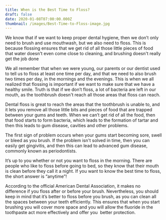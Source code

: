 ```yaml
---
title: When is the Best Time to Floss?
draft: false
date: 2020-01-08T07:00:00.000Z
thumbnail: /images/Best-Time-to-Floss-image.jpg
---
```

We know that if we want to keep proper dental hygiene, then we don’t only need to brush and use mouthwash, but we also need to floss. This is because flossing ensures that we get rid of all those little pieces of food that water doesn't even come close to cleaning, and brushing doesn't really get the job done

We all remember that when we were young, our parents or our dentist used to tell us to floss at least one time per day, and that we need to also brush two times per day, in the mornings and the evenings. This is when we all realized that flossing is important if we want to make sure that we have a healthy smile. Truth is that if we don’t floss, a lot of bacteria are left in our mouth, as the toothbrush doesn't reach all those areas that floss can reach.

Dental floss is great to reach the areas that the toothbrush is unable to, and it lets you remove all those little bits and pieces of food that are trapped between your gums and teeth. When we can’t get rid of all the food, then that food starts to form bacteria, which leads to the formation of tartar and then this leads to gum disease, cavities and other problems.

The first sign of problem occurs when your gums start becoming sore, swell or bleed as you brush. If the problem isn't solved in time, then you can easily get gingivitis, and then this can lead to advanced gum disease, commonly known as periodontists.

It’s up to you whether or not you want to floss in the morning. There are people who like to floss before going to bed, so they know that their mouth is clean before they call it a night. If you want to know the best time to floss, the short answer is “anytime”!

According to the official American Dental Association, it makes no difference if you floss after or before your brush. Nevertheless, you should keep in mind that it’s better to floss before you brush, as you can clean all the spaces between your teeth efficiently. This ensures that when you start brushing you will cover more space and you will allow the fluoride in the toothpaste act more effectively and offer you  better protection.